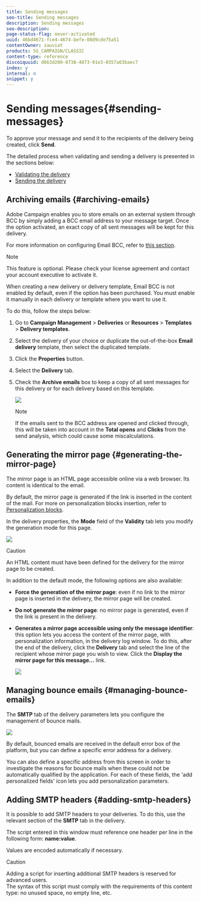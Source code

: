 ```yaml
---
title: Sending messages
seo-title: Sending messages
description: Sending messages
seo-description: 
page-status-flag: never-activated
uuid: 46bd4671-fce4-4674-befe-08d9cde75a51
contentOwner: sauviat
products: SG_CAMPAIGN/CLASSIC
content-type: reference
discoiquuid: d663d200-0738-4873-91e3-0357a63baec7
index: y
internal: n
snippet: y
---
```


# Sending messages{#sending-messages}

To approve your message and send it to the recipients of the delivery being created, click **Send**.

The detailed process when validating and sending a delivery is presented in the sections below:

* [Validating the delivery](../../delivery/using/sending-messages.md#validating-the-delivery)
* [Sending the delivery](../../delivery/using/sending-messages.md#sending-the-delivery)

## Archiving emails {#archiving-emails}

Adobe Campaign enables you to store emails on an external system through BCC by simply adding a BCC email address to your message target. Once the option activated, an exact copy of all sent messages will be kept for this delivery.

For more information on configuring Email BCC, refer to [this section](../../installation/using/email-archiving.md).

>[!NOTE]
>
>This feature is optional. Please check your license agreement and contact your account executive to activate it.

When creating a new delivery or delivery template, Email BCC is not enabled by default, even if the option has been purchased. You must enable it manually in each delivery or template where you want to use it.

To do this, follow the steps below:

1. Go to **Campaign Management** > **Deliveries** or **Resources** > **Templates** > **Delivery templates**.
1. Select the delivery of your choice or duplicate the out-of-the-box **Email delivery** template, then select the duplicated template.
1. Click the **Properties** button.
1. Select the **Delivery** tab.
1. Check the **Archive emails** box to keep a copy of all sent messages for this delivery or for each delivery based on this template.

   ![](assets/s_ncs_user_wizard_archiving.png)

   >[!NOTE]
   >
   >If the emails sent to the BCC address are opened and clicked through, this will be taken into account in the **Total opens** and **Clicks** from the send analysis, which could cause some miscalculations.

## Generating the mirror page {#generating-the-mirror-page}

The mirror page is an HTML page accessible online via a web browser. Its content is identical to the email.

By default, the mirror page is generated if the link is inserted in the content of the mail. For more on personalization blocks insertion, refer to [Personalization blocks](../../delivery/using/personalization-blocks.md).

In the delivery properties, the **Mode** field of the **Validity** tab lets you modify the generation mode for this page.

![](assets/s_ncs_user_wizard_miror_page_mode.png)

>[!CAUTION]
>
>An HTML content must have been defined for the delivery for the mirror page to be created.

In addition to the default mode, the following options are also available:

* **Force the generation of the mirror page**: even if no link to the mirror page is inserted in the delivery, the mirror page will be created.
* **Do not generate the mirror page**: no mirror page is generated, even if the link is present in the delivery.
* **Generates a mirror page accessible using only the message identifier**: this option lets you access the content of the mirror page, with personalization information, in the delivery log window. To do this, after the end of the delivery, click the **Delivery** tab and select the line of the recipient whose mirror page you wish to view. Click the **Display the mirror page for this message...** link.

  ![](assets/s_ncs_user_wizard_miror_page_link.png)

## Managing bounce emails {#managing-bounce-emails}

The **SMTP** tab of the delivery parameters lets you configure the management of bounce mails.

![](assets/s_ncs_user_email_del_properties_smtp_tab.png)

By default, bounced emails are received in the default error box of the platform, but you can define a specific error address for a delivery.

You can also define a specific address from this screen in order to investigate the reasons for bounce mails when these could not be automatically qualified by the application. For each of these fields, the 'add personalized fields' icon lets you add personalization parameters.

## Adding SMTP headers {#adding-smtp-headers}

It is possible to add SMTP headers to your deliveries. To do this, use the relevant section of the **SMTP** tab in the delivery.

The script entered in this window must reference one header per line in the following form: **name:value**.

Values are encoded automatically if necessary.

>[!CAUTION]
>
>Adding a script for inserting additional SMTP headers is reserved for advanced users.   
>The syntax of this script must comply with the requirements of this content type: no unused space, no empty line, etc.

